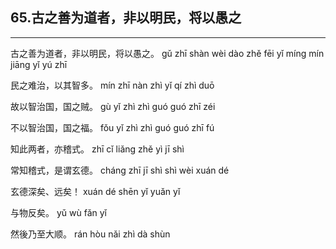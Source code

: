 ## 65.古之善为道者，非以明民，将以愚之
---


<ruby><rbc><rb> 古之善为道者，非以明民，将以愚之。 </rb></rbc>
  <rtc><rt>gǔ zhī shàn wèi dào zhě fēi yǐ míng mín jiāng yǐ yú zhī</rt></rtc>
</ruby>

<ruby><rbc><rb> 民之难治，以其智多。 </rb></rbc>
  <rtc><rt>mín zhī nàn zhì yǐ qí zhì duō</rt></rtc>
</ruby>

<ruby><rbc><rb> 故以智治国，国之贼。 </rb></rbc>
  <rtc><rt>gù yǐ zhì zhì guó guó zhī zéi</rt></rtc>
</ruby>

<ruby><rbc><rb> 不以智治国，国之福。 </rb></rbc>
  <rtc><rt>fǒu yǐ zhì zhì guó guó zhī fú</rt></rtc>
</ruby>

<ruby><rbc><rb> 知此两者，亦稽式。 </rb></rbc>
  <rtc><rt>zhī cǐ liǎng zhě yì jī shì</rt></rtc>
</ruby>

<ruby><rbc><rb> 常知稽式，是谓玄德。 </rb></rbc>
  <rtc><rt>cháng zhī jī shì shì wèi xuán dé</rt></rtc>
</ruby>

<ruby><rbc><rb> 玄德深矣、远矣！ </rb></rbc>
  <rtc><rt>xuán dé shēn yǐ yuǎn yǐ</rt></rtc>
</ruby>

<ruby><rbc><rb> 与物反矣。 </rb></rbc>
  <rtc><rt>yǔ wù fǎn yǐ</rt></rtc>
</ruby>

<ruby><rbc><rb> 然後乃至大顺。 </rb></rbc>
  <rtc><rt>rán hòu nǎi zhì dà shùn</rt></rtc>
</ruby>

<ruby><rbc><rb>   </rb></rbc>
  <rtc><rt> </rt></rtc>
</ruby>

